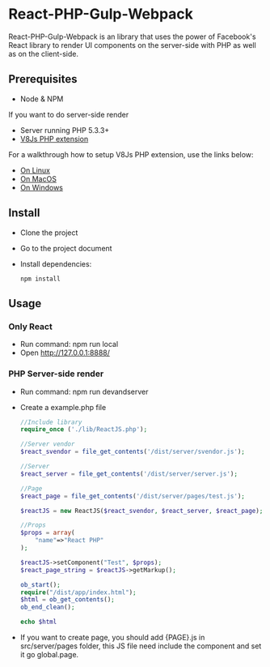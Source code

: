 # React-PHP-Gulp-Webpack
React-PHP-Gulp-Webpack is an library that uses the power of Facebook's React library to render UI components on the server-side with PHP as well as on the client-side.

## Prerequisites
* Node & NPM

If you want to do server-side render
* Server running PHP 5.3.3+
* [V8Js PHP extension](http://php.net/v8js)

For a walkthrough how to setup V8Js PHP extension, use the links below:

- [On Linux](https://github.com/preillyme/v8js/blob/master/README.Linux.md)
- [On MacOS](https://github.com/preillyme/v8js/blob/master/README.MacOS.md)
- [On Windows](https://github.com/preillyme/v8js/blob/master/README.Win32.md)

## Install
* Clone the project
* Go to the project document
* Install dependencies: 

  ```
  npm install
  ```

## Usage

### Only React
* Run command: npm run local
* Open http://127.0.0.1:8888/

### PHP Server-side render
* Run command: npm run devandserver
* Create a example.php file
  
  ```php
  //Include library
  require_once ('./lib/ReactJS.php');
  
  //Server vendor
  $react_svendor = file_get_contents('/dist/server/svendor.js');
  
  //Server
  $react_server = file_get_contents('/dist/server/server.js');
  
  //Page
  $react_page = file_get_contents('/dist/server/pages/test.js');

  $reactJS = new ReactJS($react_svendor, $react_server, $react_page);
  
  //Props
  $props = array(
      "name"=>"React PHP"
  );
  
  $reactJS->setComponent("Test", $props);
  $react_page_string = $reactJS->getMarkup();

  ob_start();
  require("/dist/app/index.html");
  $html = ob_get_contents();
  ob_end_clean();
  
  echo $html
  ```

* If you want to create page, you should add {PAGE}.js in src/server/pages folder, this JS file need include the component and set it go global.page.

